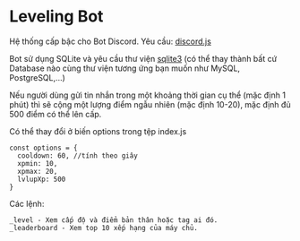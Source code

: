 # Leveling Bot

Hệ thống cấp bậc cho Bot Discord. Yêu cầu: [discord.js](https://github.com/discordjs/discord.js/)

Bot sử dụng SQLite và yêu cầu thư viện [sqlite3](https://www.npmjs.com/package/sqlite3) (có thể thay thành bất cứ Database nào cùng thư viện tương ứng bạn muốn như MySQL, PostgreSQL,...)

Nếu người dùng gửi tin nhắn trong một khoảng thời gian cụ thể (mặc định 1 phút) thì sẽ cộng một lượng điểm ngẫu nhiên (mặc định 10-20), mặc định đủ 500 điểm có thể lên cấp.

Có thể thay đổi ở biến options trong tệp index.js

```
const options = {
  cooldown: 60, //tính theo giây
  xpmin: 10,
  xpmax: 20,
  lvlupXp: 500
}
```

Các lệnh:
```
_level - Xem cấp độ và điểm bản thân hoặc tag ai đó.
_leaderboard - Xem top 10 xếp hạng của máy chủ.
```
